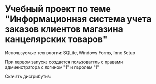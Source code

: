 # Учебный проект по теме "Информационная система учета заказов клиентов магазина канцелярских товаров"
Используемые технологии: SQLite, Windows Forms, Inno Setup

При первом запуске создается пользователь с правами администратора с логином "1" и паролем "1"

Скачать дистрибутив:
